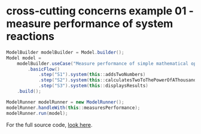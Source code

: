 # cross-cutting concerns example 01 - measure performance of system reactions
``` java
ModelBuilder modelBuilder = Model.builder();
Model model = 
	modelBuilder.useCase("Measure performance of simple mathematical operations")
		.basicFlow()
			.step("S1").system(this::addsTwoNumbers)
			.step("S2").system(this::calculatesTwoToThePowerOfAThousand)
			.step("S3").system(this::displaysResults)
	.build();

ModelRunner modelRunner = new ModelRunner();
modelRunner.handleWith(this::measuresPerformance);
modelRunner.run(model);
```
For the full source code, [look here](https://github.com/bertilmuth/requirementsascode/blob/master/requirementsascodeexamples/crosscuttingconcerns/src/main/java/crosscuttingconcerns/CrossCuttingConcerns01.java).
